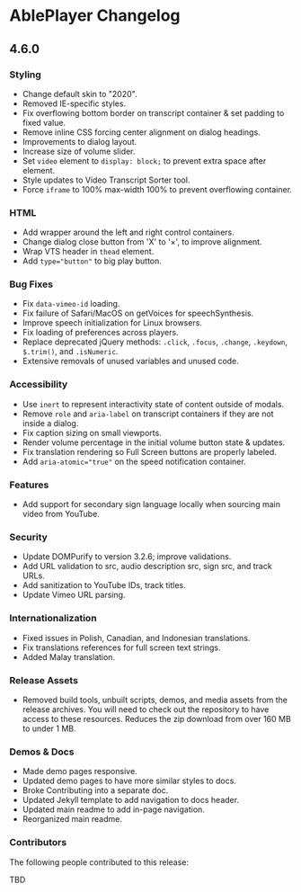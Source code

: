 # AblePlayer Changelog

## 4.6.0

### Styling
- Change default skin to "2020".
- Removed IE-specific styles.
- Fix overflowing bottom border on transcript container & set padding to fixed value.
- Remove inline CSS forcing center alignment on dialog headings.
- Improvements to dialog layout.
- Increase size of volume slider.
- Set `video` element to `display: block;` to prevent extra space after element.
- Style updates to Video Transcript Sorter tool.
- Force `iframe` to 100% max-width 100% to prevent overflowing container.

### HTML
- Add wrapper around the left and right control containers.
- Change dialog close button from 'X' to '×', to improve alignment.
- Wrap VTS header in `thead` element.
- Add `type="button"` to big play button.

### Bug Fixes
- Fix `data-vimeo-id` loading.
- Fix failure of Safari/MacOS on getVoices for speechSynthesis.
- Improve speech initialization for Linux browsers.
- Fix loading of preferences across players.
- Replace deprecated jQuery methods: `.click`, `.focus`, `.change`, `.keydown`, `$.trim()`, and `.isNumeric`.
- Extensive removals of unused variables and unused code.

### Accessibility
- Use `inert` to represent interactivity state of content outside of modals.
- Remove `role` and `aria-label` on transcript containers if they are not inside a dialog.
- Fix caption sizing on small viewports.
- Render volume percentage in the initial volume button state & updates.
- Fix translation rendering so Full Screen buttons are properly labeled.
- Add `aria-atomic="true"` on the speed notification container.

### Features
- Add support for secondary sign language locally when sourcing main video from YouTube.

### Security
- Update DOMPurify to version 3.2.6; improve validations.
- Add URL validation to src, audio description src, sign src, and track URLs.
- Add sanitization to YouTube IDs, track titles.
- Update Vimeo URL parsing.

### Internationalization
- Fixed issues in Polish, Canadian, and Indonesian translations.
- Fix translations references for full screen text strings.
- Added Malay translation.

### Release Assets
- Removed build tools, unbuilt scripts, demos, and media assets from the release archives. You will need to check out the repository to have access to these resources. Reduces the zip download from over 160 MB to under 1 MB.

### Demos & Docs
- Made demo pages responsive.
- Updated demo pages to have more similar styles to docs.
- Broke Contributing into a separate doc.
- Updated Jekyll template to add navigation to docs header.
- Updated main readme to add in-page navigation.
- Reorganized main readme.

### Contributors

The following people contributed to this release:

TBD